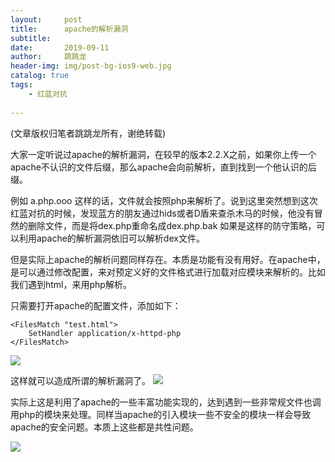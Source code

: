 ```yaml
---
layout:     post
title:      apache的解析漏洞
subtitle:   
date:       2019-09-11
author:     跳跳龙
header-img: img/post-bg-ios9-web.jpg
catalog: true
tags:
    - 红蓝对抗
            
---
```


(文章版权归笔者跳跳龙所有，谢绝转载)


大家一定听说过apache的解析漏洞，在较早的版本2.2.X之前，如果你上传一个apache不认识的文件后缀，那么apache会向前解析，直到找到一个他认识的后缀。

例如 a.php.ooo
这样的话，文件就会按照php来解析了。说到这里突然想到这次红蓝对抗的时候，发现蓝方的朋友通过hids或者D盾来查杀木马的时候，他没有冒然的删除文件，而是将dex.php重命名成dex.php.bak 如果是这样的防守策略，可以利用apache的解析漏洞依旧可以解析dex文件。

但是实际上apache的解析问题同样存在。本质是功能有没有用好。在apache中，是可以通过修改配置，来对预定义好的文件格式进行加载对应模块来解析的。比如我们遇到html，来用php解析。

只需要打开apache的配置文件，添加如下：

```
<FilesMatch "test.html">
    SetHandler application/x-httpd-php
</FilesMatch>

```

![](http://tiaotiaolong2.cn-bj.ufileos.com/blog24-01.jpg)

这样就可以造成所谓的解析漏洞了。
![](http://tiaotiaolong2.cn-bj.ufileos.com/blog24-02.jpg)

实际上这是利用了apache的一些丰富功能实现的，达到遇到一些非常规文件也调用php的模块来处理。同样当apache的引入模块一些不安全的模块一样会导致apache的安全问题。本质上这些都是共性问题。







![](http://tiaotiaolong.cn-bj.ufileos.com/wechatzanshangma.jpg)










